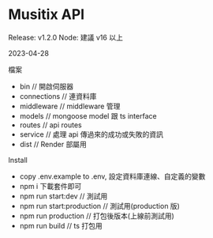 # Musitix API
Release: v1.2.0
Node: 建議 v16 以上

2023-04-28

檔案
- bin // 開啟伺服器
- connections // 連資料庫
- middleware // middleware 管理
- models // mongoose model 跟 ts interface
- routes // api routes
- service // 處理 api 傳過來的成功或失敗的資訊
- dist // Render 部屬用
  
Install
- copy .env.example to .env, 設定資料庫連線、自定義的變數
- npm i 下載套件即可
- npm run start:dev // 測試用
- npm run start:production // 測試用(production 版)
- npm run production // 打包後版本(上線前測試用)
- npm run build // ts 打包用
